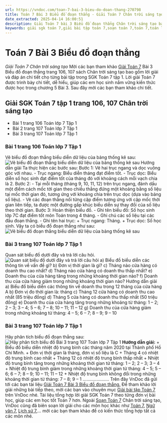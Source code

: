 ```yaml
---
url: https://vndoc.com/toan-7-bai-3-bieu-do-doan-thang-270798
title: Toán 7 Bài 3 Biểu đồ đoạn thẳng - Giải Toán 7 Chân trời sáng tạo - VnDoc.com
date_extracted: 2025-04-14 16:00:51
description: Giải Toán 7 bài 3 Biểu đồ đoạn thẳng Chân trời sáng tạo bao gồm đáp án và lời giải chi tiết cho từng bài tập trong SGK Toán 7 cho các em học sinh tham khảo luyện Giải Toán 7 hiệu quả.
keywords: giải sgk toán 7,giải bài tập toán 7,soạn toán 7,toán 7,toán lớp 7,giải toán 7,sgk toán 7,toan 7,giai toan 7,toán 7 tập 1,toán lớp 7 tập 1,bài tập toán lớp 7,giải bài tập toán lớp 7,sgk toán 7 tập 1,toán 7 chân trời sáng tạo,giải toán 7 chân trời sáng tạo,Biểu đồ đoạn thẳng,giải Toán 7 bài 3 Biểu đồ đoạn thẳng,Toán 7 Biểu đồ đoạn thẳng,giải toán 7 trang 106 chân trời sáng tạo,giải toán 7 trang 106
---
```


# Toán 7 Bài 3 Biểu đồ đoạn thẳng
 _Giải Toán 7 Chân trời sáng tạo_
Mời các bạn tham khảo [Giải Toán 7](<https://vndoc.com/toan-7-tap-1-ctst>) Bài 3 Biểu đồ đoạn thẳng trang 106, 107  sách Chân trời sáng tạo bao gồm lời giải và đáp án chi tiết cho từng bài tập trong SGK Toán 7 tập 1. Lời giải Toán 7 được trình bày chi tiết, dễ hiểu, giúp các em học sinh nắm vững kiến thức được học trong chương 5 Bài 3. Sau đây mời các bạn tham khảo chi tiết.
## Giải SGK Toán 7 tập 1 trang 106, 107 Chân trời sáng tạo
  * Bài 1 trang 106 Toán lớp 7 Tập 1
  * Bài 2 trang 107 Toán lớp 7 Tập 1
  * Bài 3 trang 107 Toán lớp 7 Tập 1

### **Bài 1 trang 106 Toán lớp 7 Tập 1**
Vẽ biểu đồ đoạn thẳng biểu diễn dữ liệu của bảng thống kê sau:
![Vẽ biểu đồ đoạn thẳng biểu diễn dữ liệu của bảng thống kê sau](https://i.vdoc.vn/data/image/2022/07/13/bai-1-trang-106-toan-lop-7-tap-1.png)
Hướng dẫn giải
Ta thực hiện các bước sau:
Bước 1: Vẽ hai trục ngang và dọc vuông góc với nhau.
\- Trục ngang: Biểu diễn tháng đạt điểm tốt.
\- Trục dọc: Biểu diễn số học sinh đạt điểm tốt của tháng đó với khoảng cách mỗi vạch chia là 2.
Bước 2:
\- Tại mỗi tháng \(tháng 9, 10, 11, 12\) trên trục ngang, đánh dấu một điểm cách mốc tời gian theo chiều thẳng đứng một khoảng bằng số liệu tại mốc thời gian đó, tương ứng với khoảng chia trên trục dọc \(dựa vào bảng số liệu\).
\- Vẽ các đoạn thẳng nối từng cặp điểm tương ứng với cặp mốc thời gian liên tiếp, ta được một đường gấp khúc biểu diễn sự thay đổi của số liệu theo thời gian.
Bước 3: Hoàn thiện biểu đồ.
\- Ghi tên biểu đồ: Số học sinh lớp 7C đạt điểm tốt môn Toán trong 4 tháng.
\- Ghi chú các số liệu tại các đầu đoạn thẳng.
\- Ghi tên hai trục:
\+ Trục ngang: Tháng.
\+ Trục dọc: Số học sinh.
Vậy ta có biểu đồ đoạn thẳng như sau:
![Vẽ biểu đồ đoạn thẳng biểu diễn dữ liệu của bảng thống kê sau](https://i.vdoc.vn/data/image/2022/07/13/bai-1-trang-106-toan-lop-7-tap-1-1.png)
### **Bài 3 trang 107 Toán lớp 7 Tập 1**
Quan sát biểu đồ dưới đây và trả lời câu hỏi.
![Quan sát biểu đồ dưới đây và trả lời câu hỏi](https://i.vdoc.vn/data/image/2022/07/13/bai-2-trang-107-toan-lop-7-tap-1.png)
a\) Biểu đồ biểu diễn các thông tin về vấn đề gì?
b\) Đơn vị thời gian là gì?
c\) Tháng nào cửa hàng có doanh thu cao nhất?
d\) Tháng nào cửa hàng có doanh thu thấp nhất?
e\) Doanh thu của cửa hàng tăng trong những khoảng thời gian nào?
f\) Doanh thu của cửa hàng giảm trong những khoảng thời gian nào?
Hướng dẫn giải
a\) Biểu đồ biểu diễn các thông tin về doanh thu trong 12 tháng của cửa hàng A
b\) Đơn vị đo thời gian là: tháng
c\) Tháng 12 cửa hàng có doanh thu cao nhất \(85 triệu đồng\)
d\) Tháng 5 cửa hàng có doanh thu thấp nhất \(50 triệu đồng\)
e\) Doanh thu của cửa hàng tăng trong những khoảng từ tháng: 1 – 2; 2 – 3; 3 – 4; 5 – 6; 7 – 8; 10 – 11; 11 – 12
g\) Doanh thu của cửa hàng giảm trong những khoảng từ tháng: 4 – 5; 6 – 7; 8 – 9; 9 – 10
### **Bài 3 trang 107 Toán lớp 7 Tập 1**
Hãy phân tích biểu đồ đoạn thẳng sau:
![Hãy phân tích biểu đồ Bài 3 trang 107 Toán lớp 7 Tập 1](https://i.vdoc.vn/data/image/2022/07/13/bai-3-trang-107-toan-lop-7-tap-1.png)
**Hướng dẫn giải:**
\+ Biểu đồ biểu diễn nhiệt độ trung bình các tháng năm 2020 tại Thành phố Hồ Chí Minh.
\+ Đơn vị thời gian là tháng, đơn vị số liệu là C
\+ Tháng 4 có nhiệt độ trung bình cao nhất
\+ Tháng 12 có nhiệt độ trung bình thấp nhất
\+ Nhiệt độ trung bình tăng trong những khoảng thời gian từ tháng: 1 – 2; 2 – 3; 3 – 4
\+ Nhiệt độ trung bình giảm trong những khoảng thời gian từ tháng: 4 – 5; 5 – 6; 6 – 7; 8 – 9; 10 – 11; 11 – 12
\+ Nhiệt độ trung bình không đổi trong những khoảng thời gian từ tháng: 7 – 8; 9 – 1
.....................
Trên đây VnDoc đã gửi tới các bạn tài liệu [Giải Toán 7 Bài 3 Biểu đồ đoạn thẳng.](<https://vndoc.com/toan-7-bai-3-bieu-do-doan-thang-270798>) Để tham khảo lời giải những bài tiếp theo, mời các bạn vào chuyên mục [Giải bài tập Toán 7](<https://vndoc.com/toan-7-tap-1-ctst>) trên VnDoc nhé. Tài liệu tổng hợp lời giải SGK Toán 7 theo từng đơn vị bài học, giúp các em học tốt Toán 7 hơn.
Ngoài [Soạn Toán 7](<https://vndoc.com/toan-7-tap-1-ctst>) Chân trời sáng tạo, VnDoc cũng đã biên soạn lời giải cho các môn học khác như [Toán 7](<https://vndoc.com/toan-7-tap-1-ctst>), [Ngữ văn 7](<https://vndoc.com/ngu-van-7-ctst-tap1>), [Lịch sử 7](<https://vndoc.com/lich-su-7-ctst>),... mời các bạn tham khảo để có kiến thức tổng hợp tất cả các môn nhé.
